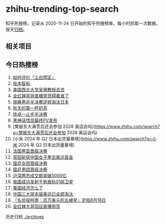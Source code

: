 # zhihu-trending-top-search

知乎热搜榜，记录从 2020-11-24
日开始的知乎热搜榜单。每小时抓取一次数据，按天[归档](./archives)。

## 相关项目

## 今日热搜榜

<!-- BEGIN -->
<!-- 最后更新时间 Mon Aug 12 2024 15:09:25 GMT+0800 (China Standard Time) -->

1. [如何评价「尘白禁区」](https://www.zhihu.com/search?q=如何评价「尘白禁区」)
1. [张本智和](https://www.zhihu.com/search?q=张本智和)
1. [美国西北大学吴瑛教授去世](https://www.zhihu.com/search?q=美国西北大学吴瑛教授去世)
1. [全红婵哥哥直播带货碍着谁了](https://www.zhihu.com/search?q=全红婵哥哥直播带货碍着谁了)
1. [瑞典男乒半决赛逆转淘汰日本](https://www.zhihu.com/search?q=瑞典男乒半决赛逆转淘汰日本)
1. [秋天的第一杯奶茶](https://www.zhihu.com/search?q=秋天的第一杯奶茶)
1. [徐卓一止步半决赛](https://www.zhihu.com/search?q=徐卓一止步半决赛)
1. [黑神话悟空最终PV发布](https://www.zhihu.com/search?q=黑神话悟空最终PV发布)
1. [樊振东大满贯后还会参加 2028
   奥运会吗](https://www.zhihu.com/search?q=樊振东大满贯后还会参加 2028
   奥运会吗)
1. [小米 2024 年 Q2 日本出货量暴增](https://www.zhihu.com/search?q=小米 2024 年
   Q2 日本出货量暴增)
1. [法国男篮晋级决赛](https://www.zhihu.com/search?q=法国男篮晋级决赛)
1. [常园斩获中国女子拳击奥运首金](https://www.zhihu.com/search?q=常园斩获中国女子拳击奥运首金)
1. [国乒女团晋级决赛](https://www.zhihu.com/search?q=国乒女团晋级决赛)
1. [国乒男团晋级决赛](https://www.zhihu.com/search?q=国乒男团晋级决赛)
1. [沪深两市成交额突破5000亿](https://www.zhihu.com/search?q=沪深两市成交额突破5000亿)
1. [我国成功发射千帆极轨01组卫星](https://www.zhihu.com/search?q=我国成功发射千帆极轨01组卫星)
1. [美国经济怎么了](https://www.zhihu.com/search?q=美国经济怎么了)
1. [中国三大球本届奥运已全部淘汰](https://www.zhihu.com/search?q=中国三大球本届奥运已全部淘汰)
1. [「名侦探柯南：百万美元的五棱星」定档8月16日](https://www.zhihu.com/search?q=「名侦探柯南：百万美元的五棱星」定档8月16日)
1. [全红婵大哥回应直播带货](https://www.zhihu.com/search?q=全红婵大哥回应直播带货)

<!-- END -->

历史归档 [./archives](./archives)
